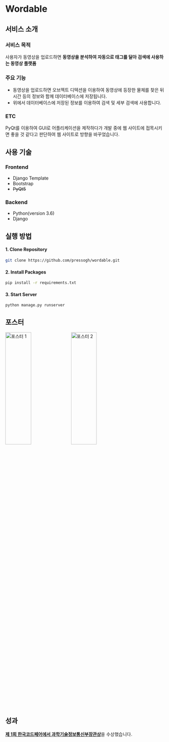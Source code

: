 # Wordable

## 서비스 소개
### 서비스 목적
사용자가 동영상을 업로드하면 **동영상을 분석하여 자동으로 태그를 달아 검색에 사용하는 동영상 플랫폼**
### 주요 기능
- 동영상을 업로드하면 오브젝트 디텍션을 이용하여 동영상에 등장한 물체를 찾은 뒤 시간 등의 정보와 함께 데이터베이스에 저장됩니다.
- 위에서 데이터베이스에 저장된 정보를 이용하여 검색 및 세부 검색에 사용합니다.
### ETC
PyQt를 이용하여 GUI로 어플리케이션을 제작하다가 개발 중에 웹 사이트에 접목시키면 좋을 것 같다고 판단하여 웹 사이트로 방향을 바꾸었습니다.

## 사용 기술
### Frontend
- Django Template
- Bootstrap
- ~~PyQt5~~
### Backend
- Python(version 3.6)
- Django

## 실행 방법
#### 1. Clone Repository
```bash
git clone https://github.com/pressogh/wordable.git
```
#### 2. Install Packages
```bash
pip install -r requirements.txt
```
#### 3. Start Server
```bash
python manage.py runserver
```

## 포스터
<img src="https://user-images.githubusercontent.com/50871137/235599441-bb3bfece-ea61-43b4-b04d-c93c6140881b.png" width="40%" height="30%" title="포스터 1" alt="포스터 1"></img>
<img src="https://user-images.githubusercontent.com/50871137/235599459-8b0ac39b-4602-41fb-9b2f-7025720cf765.png" width="40%" height="30%" title="포스터 2" alt="포스터 2"></img>

## 성과
[**제 1회 한국코드페어에서 과학기술정보통신부장관상**](https://incheonedu-my.sharepoint.com/personal/user1205_o365_ice_go_kr/_layouts/15/onedrive.aspx?id=%2Fpersonal%2Fuser1205%5Fo365%5Fice%5Fgo%5Fkr%2FDocuments%2FSW%EB%A7%88%EC%97%90%EC%8A%A4%ED%8A%B8%EB%A1%9C%2F%ED%95%9C%EA%B5%AD%EC%BD%94%EB%93%9C%ED%8E%98%EC%96%B4%20%EB%B9%8C%EB%8D%94%EC%8A%A4%20%EC%B1%8C%EB%A6%B0%EC%A7%80%20%EA%B8%88%EC%83%81%20%EC%9D%B4%EA%B0%95%ED%98%81%2Epng&parent=%2Fpersonal%2Fuser1205%5Fo365%5Fice%5Fgo%5Fkr%2FDocuments%2FSW%EB%A7%88%EC%97%90%EC%8A%A4%ED%8A%B8%EB%A1%9C&ga=1, "상장")을 수상했습니다.
